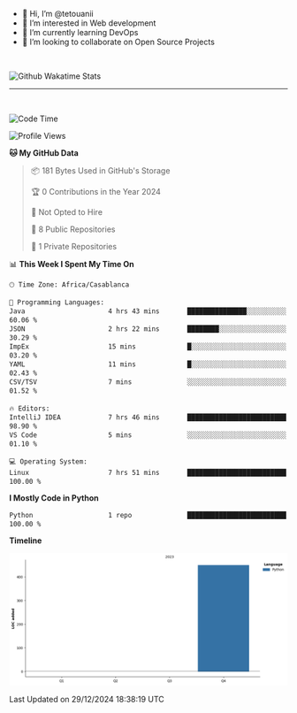 - 👋 Hi, I’m @tetouanii
- 👀 I’m interested in Web development
- 🌱 I’m currently learning DevOps
- 💞️ I’m looking to collaborate on Open Source Projects

<br/>


![Github Wakatime Stats](https://github-readme-stats.vercel.app/api/wakatime/?username=@walidbosso&layout=compact&&theme=default&link="https://www.github.com/USERNAME/") 

--- 

<br/>


  
<!--START_SECTION:waka-->
![Code Time](http://img.shields.io/badge/Code%20Time-169%20hrs%2028%20mins-blue)

![Profile Views](http://img.shields.io/badge/Profile%20Views-0-blue)

**🐱 My GitHub Data** 

> 📦 181 Bytes Used in GitHub's Storage 
 > 
> 🏆 0 Contributions in the Year 2024
 > 
> 🚫 Not Opted to Hire
 > 
> 📜 8 Public Repositories 
 > 
> 🔑 1 Private Repositories 
 > 
📊 **This Week I Spent My Time On** 

```text
🕑︎ Time Zone: Africa/Casablanca

💬 Programming Languages: 
Java                     4 hrs 43 mins       ███████████████░░░░░░░░░░   60.06 % 
JSON                     2 hrs 22 mins       ████████░░░░░░░░░░░░░░░░░   30.29 % 
ImpEx                    15 mins             █░░░░░░░░░░░░░░░░░░░░░░░░   03.20 % 
YAML                     11 mins             █░░░░░░░░░░░░░░░░░░░░░░░░   02.43 % 
CSV/TSV                  7 mins              ░░░░░░░░░░░░░░░░░░░░░░░░░   01.52 % 

🔥 Editors: 
IntelliJ IDEA            7 hrs 46 mins       █████████████████████████   98.90 % 
VS Code                  5 mins              ░░░░░░░░░░░░░░░░░░░░░░░░░   01.10 % 

💻 Operating System: 
Linux                    7 hrs 51 mins       █████████████████████████   100.00 % 
```

**I Mostly Code in Python** 

```text
Python                   1 repo              █████████████████████████   100.00 % 
```



**Timeline**

![Lines of Code chart](https://raw.githubusercontent.com/tetouanii/tetouanii/main/assets/bar_graph.png)


 Last Updated on 29/12/2024 18:38:19 UTC
<!--END_SECTION:waka-->
